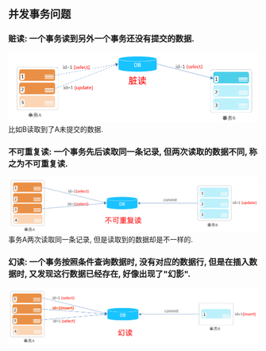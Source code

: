 ## 并发事务问题
### 赃读: 一个事务读到另外一个事务还没有提交的数据.
![](../image/18.png)
比如B读取到了A未提交的数据.


### 不可重复读: 一个事务先后读取同一条记录, 但两次读取的数据不同, 称之为不可重复读.
![](../image/19.png)
事务A两次读取同一条记录, 但是读取到的数据却是不一样的.


### 幻读: 一个事务按照条件查询数据时, 没有对应的数据行, 但是在插入数据时, 又发现这行数据已经存在, 好像出现了"幻影".
![](../image/20.png)
